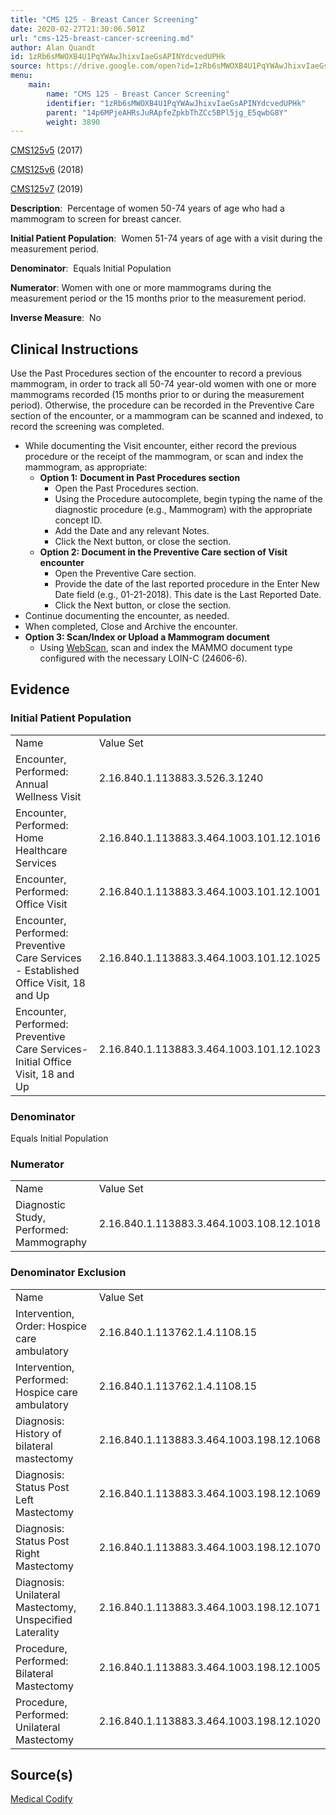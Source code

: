 ```yaml
---
title: "CMS 125 - Breast Cancer Screening"
date: 2020-02-27T21:30:06.501Z
url: "cms-125-breast-cancer-screening.md"
author: Alan Quandt
id: 1zRb6sMWOXB4U1PqYWAwJhixvIaeGsAPINYdcvedUPHk
source: https://drive.google.com/open?id=1zRb6sMWOXB4U1PqYWAwJhixvIaeGsAPINYdcvedUPHk
menu:
    main:
        name: "CMS 125 - Breast Cancer Screening"
        identifier: "1zRb6sMWOXB4U1PqYWAwJhixvIaeGsAPINYdcvedUPHk"
        parent: "14p6MPjeAHRsJuRApfeZpkbThZCc5BPl5jg_E5qwbG8Y"
        weight: 3890
---
```

[CMS125v5](https://medicalcodify.com/eh/?f=layoutnouser&func&module&tabmodule&name=RXDBmain&searchterm=cms125&showresult=CMS125v5&showresulttype=Measure) (2017)

[CMS125v6](https://medicalcodify.com/eh/?f=layoutnouser&func&module&tabmodule&name=RXDBmain&searchterm=cms125&showresult=CMS125v6&showresulttype=Measure) (2018)

[CMS125v7](https://medicalcodify.com/eh/?f=layoutnouser&func&module&tabmodule&name=RXDBmain&searchterm=cms125&showresult=CMS125v7&showresulttype=Measure) (2019)



**Description**:  Percentage of women 50-74 years of age who had a mammogram to screen for breast cancer.

**Initial Patient Population**:  Women 51-74 years of age with a visit during the measurement period.

**Denominator**:  Equals Initial Population

**Numerator**: Women with one or more mammograms during the measurement period or the 15 months prior to the measurement period.

**Inverse Measure**:  No

## Clinical Instructions

Use the Past Procedures section of the encounter to record a previous mammogram, in order to track all 50-74 year-old women with one or more mammograms recorded (15 months prior to or during the measurement period). Otherwise, the procedure can be recorded in the Preventive Care section of the encounter, or a mammogram can be scanned and indexed, to record the screening was completed.

* While documenting the Visit encounter, either record the previous procedure or the receipt of the mammogram, or scan and index the mammogram, as appropriate:
    * <strong>Option 1:</strong> <strong>Document in Past Procedures section</strong>
        * Open the Past Procedures section.
        * Using the Procedure autocomplete, begin typing the name of the diagnostic procedure (e.g., Mammogram) with the appropriate concept ID.
        * Add the Date and any relevant Notes.
        * Click the Next button, or close the section.
    * <strong>Option 2: Document in the Preventive Care section of Visit encounter</strong>
        * Open the Preventive Care section.
        * Provide the date of the last reported procedure in the Enter New Date field (e.g., 01-21-2018). This date is the Last Reported Date.
        * Click the Next button, or close the section. 
* Continue documenting the encounter, as needed.
* When completed, Close and Archive the encounter.
* <strong>Option 3: Scan/Index or Upload a Mammogram document</strong>
    * Using [WebScan](scanning-and-indexing.md), scan and index the MAMMO document type configured with the necessary LOIN-C (24606-6).

## Evidence

### Initial Patient Population

<table>
  <tr>
    <td>Name</td>
    <td>Value Set</td>
  </tr>
  <tr>
    <td>Encounter, Performed: Annual Wellness Visit</td>
    <td>2.16.840.1.113883.3.526.3.1240</td>
  </tr>
  <tr>
    <td>Encounter, Performed: Home Healthcare Services</td>
    <td>2.16.840.1.113883.3.464.1003.101.12.1016</td>
  </tr>
  <tr>
    <td>Encounter, Performed: Office Visit</td>
    <td>2.16.840.1.113883.3.464.1003.101.12.1001</td>
  </tr>
  <tr>
    <td>Encounter, Performed: Preventive Care Services - Established Office Visit, 18 and Up</td>
    <td>2.16.840.1.113883.3.464.1003.101.12.1025</td>
  </tr>
  <tr>
    <td>Encounter, Performed: Preventive Care Services-Initial Office Visit, 18 and Up</td>
    <td>2.16.840.1.113883.3.464.1003.101.12.1023</td>
  </tr>
</table>

### Denominator

Equals Initial Population

### Numerator

<table>
  <tr>
    <td>Name</td>
    <td>Value Set</td>
  </tr>
  <tr>
    <td>Diagnostic Study, Performed: Mammography</td>
    <td>2.16.840.1.113883.3.464.1003.108.12.1018</td>
  </tr>
</table>

### Denominator Exclusion

<table>
  <tr>
    <td>Name</td>
    <td>Value Set</td>
  </tr>
  <tr>
    <td>Intervention, Order: Hospice care ambulatory</td>
    <td>2.16.840.1.113762.1.4.1108.15</td>
  </tr>
  <tr>
    <td>Intervention, Performed: Hospice care ambulatory</td>
    <td>2.16.840.1.113762.1.4.1108.15</td>
  </tr>
  <tr>
    <td>Diagnosis: History of bilateral mastectomy</td>
    <td>2.16.840.1.113883.3.464.1003.198.12.1068</td>
  </tr>
  <tr>
    <td>Diagnosis: Status Post Left Mastectomy</td>
    <td>2.16.840.1.113883.3.464.1003.198.12.1069</td>
  </tr>
  <tr>
    <td>Diagnosis: Status Post Right Mastectomy</td>
    <td>2.16.840.1.113883.3.464.1003.198.12.1070</td>
  </tr>
  <tr>
    <td>Diagnosis: Unilateral Mastectomy, Unspecified Laterality</td>
    <td>2.16.840.1.113883.3.464.1003.198.12.1071</td>
  </tr>
  <tr>
    <td>Procedure, Performed: Bilateral Mastectomy</td>
    <td>2.16.840.1.113883.3.464.1003.198.12.1005</td>
  </tr>
  <tr>
    <td>Procedure, Performed: Unilateral Mastectomy</td>
    <td>2.16.840.1.113883.3.464.1003.198.12.1020</td>
  </tr>
</table>

## Source(s)

[Medical Codify](https://medicalcodify.com/eh/?f=layoutnouser&func&name=RXDBmain&module&tabmodule&searchterm=cms125&Submit=Search&icd9search=0&icd10search=0&icd10pcssearch=0&snomedsearch=0&loincsearch=0&labcorpsearch=0&questsearch=0&rxnormsearch=0&hcpcssearch=0&ndcsearch=0&cvxsearch=0&vissearch=0&vssearch=0&meassearch=1&pcssearch=1&fdbsearch=1&fdbnamesearch=1&fullsearch&flowsheet)

